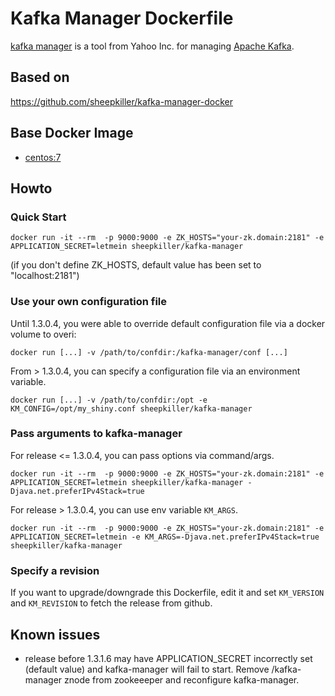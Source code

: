 # Kafka Manager Dockerfile
[kafka manager](https://github.com/yahoo/kafka-manager) is a tool from Yahoo Inc. for managing [Apache Kafka](http://kafka.apache.org).
## Based on ##
https://github.com/sheepkiller/kafka-manager-docker

## Base Docker Image ##
* [centos:7](https://hub.docker.com/_/centos/)

## Howto
### Quick Start
```
docker run -it --rm  -p 9000:9000 -e ZK_HOSTS="your-zk.domain:2181" -e APPLICATION_SECRET=letmein sheepkiller/kafka-manager
```
(if you don't define ZK_HOSTS, default value has been set to "localhost:2181")


### Use your own configuration file
Until 1.3.0.4, you were able to override default configuration file via a docker volume to overi:
```
docker run [...] -v /path/to/confdir:/kafka-manager/conf [...]
```
From > 1.3.0.4, you can specify a configuration file via an environment variable.
```
docker run [...] -v /path/to/confdir:/opt -e KM_CONFIG=/opt/my_shiny.conf sheepkiller/kafka-manager
```

### Pass arguments to kafka-manager
For release <= 1.3.0.4, you can pass options via command/args.
```
docker run -it --rm  -p 9000:9000 -e ZK_HOSTS="your-zk.domain:2181" -e APPLICATION_SECRET=letmein sheepkiller/kafka-manager -Djava.net.preferIPv4Stack=true
```
For release > 1.3.0.4, you can use env variable `KM_ARGS`.
```
docker run -it --rm  -p 9000:9000 -e ZK_HOSTS="your-zk.domain:2181" -e APPLICATION_SECRET=letmein -e KM_ARGS=-Djava.net.preferIPv4Stack=true sheepkiller/kafka-manager 
```

### Specify a revision
If you want to upgrade/downgrade this Dockerfile, edit it and set `KM_VERSION` and `KM_REVISION` to fetch the release from github.

## Known issues
- release before 1.3.1.6 may have APPLICATION_SECRET incorrectly set (default value) and kafka-manager will fail to start. Remove /kafka-manager znode from zookeeeper and reconfigure kafka-manager.
